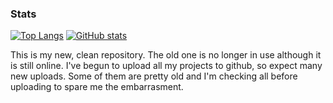 ### Stats

[![Top Langs](https://github-readme-stats.vercel.app/api/top-langs/?username=ngc6302h&layout=compact)](https://github.com/anuraghazra/github-readme-stats)
[![GitHub stats](https://github-readme-stats.vercel.app/api?username=ngc6302?hide=contribs)](https://github.com/anuraghazra/github-readme-stats)



This is my new, clean repository. The old one is no longer in use although it is still online. I've begun to upload all my projects to github, so expect many new uploads. 
Some of them are pretty old and I'm checking all before uploading to spare me the embarrasment.
